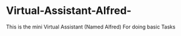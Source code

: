 # Virtual-Assistant-Alfred-
This is the mini Virtual Assistant (Named Alfred) For doing basic Tasks
